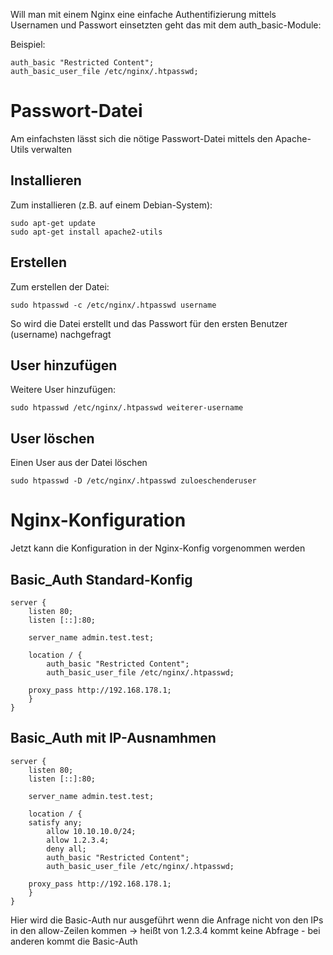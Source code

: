 Will man mit einem Nginx eine einfache Authentifizierung mittels Usernamen und Passwort einsetzten geht das mit dem auth_basic-Module:

Beispiel:

```console
auth_basic "Restricted Content";
auth_basic_user_file /etc/nginx/.htpasswd;

```

# Passwort-Datei

Am einfachsten lässt sich die nötige Passwort-Datei mittels den Apache-Utils verwalten

## Installieren

Zum installieren (z.B. auf einem Debian-System):

```console
sudo apt-get update
sudo apt-get install apache2-utils
```


## Erstellen

Zum erstellen der Datei:

```console
sudo htpasswd -c /etc/nginx/.htpasswd username
```
So wird die Datei erstellt und das Passwort für den ersten Benutzer (username) nachgefragt

## User hinzufügen

Weitere User hinzufügen:

```console
sudo htpasswd /etc/nginx/.htpasswd weiterer-username
```
## User löschen

Einen User aus der Datei löschen
```console
sudo htpasswd -D /etc/nginx/.htpasswd zuloeschenderuser
```


# Nginx-Konfiguration

Jetzt kann die Konfiguration in der Nginx-Konfig vorgenommen werden

## Basic_Auth Standard-Konfig

```console
server {
    listen 80;
    listen [::]:80;

    server_name admin.test.test;

    location / {
        auth_basic "Restricted Content";
        auth_basic_user_file /etc/nginx/.htpasswd;

	proxy_pass http://192.168.178.1;
    }
}
```

## Basic_Auth mit IP-Ausnamhmen

```console
server {
    listen 80;
    listen [::]:80;

    server_name admin.test.test;

    location / {
	satisfy any;
        allow 10.10.10.0/24;
        allow 1.2.3.4;
        deny all;
        auth_basic "Restricted Content";
        auth_basic_user_file /etc/nginx/.htpasswd;

	proxy_pass http://192.168.178.1;
    }
}
```

Hier wird die Basic-Auth nur ausgeführt wenn die Anfrage nicht von den IPs in den allow-Zeilen kommen -> heißt von 1.2.3.4 kommt keine Abfrage - bei anderen kommt die Basic-Auth
